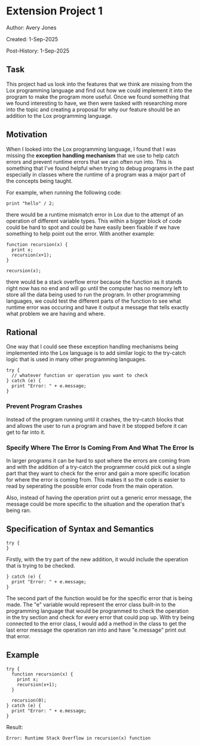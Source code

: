 # Extension Project 1

<p>Author: Avery Jones</p>
<p>Created: 1-Sep-2025</p>
<p>Post-History: 1-Sep-2025</p>

## Task

<p>This project had us look into the features that we think are missing from the Lox programming language and find out how we could implement it into the program to make the program more useful. Once we found something that we found interesting to have, we then were tasked with researching more into the topic and creating a proposal for why our feature should be an addition to the Lox programming language.</p>

## Motivation 

<p>When I looked into the Lox programming language, I found that I was missing the <b>exception handling mechanism</b> that we use to help catch errors and prevent runtime errors that we can often run into. This is something that I've found helpful when trying to debug programs in the past especially in classes where the runtime of a program was a major part of the concepts being taught.</p>

<p>For example, when running the following code:</p>

``` print "hello" / 2; ```

<p>there would be a runtime mismatch error in Lox due to the attempt of an operation of different variable types. This within a bigger block of code could be hard to spot and could be have easily been fixable if we have something to help point out the error. With another example:</p>

``` 
function recursion(x) {
  print x;
  recursion(x+1);
}

recursion(x);
```

<p>there would be a stack overflow error because the function as it stands right now has no end and will go until the computer has no memory left to store all the data being used to run the program. In other programming languages, we could test the different parts of the function to see what runtime error was occuring and have it output a message that tells exactly what problem we are having and where.</p>

## Rational

<p>One way that I could see these exception handling mechanisms being implemented into the Lox language is to add similar logic to the try-catch logic that is used in many other programming languages.</p>

```
try {
  // whatever function or operation you want to check
} catch (e) {
  print "Error: " + e.message;
}
```

### Prevent Program Crashes

<p>Instead of the program running until it crashes, the try-catch blocks that and allows the user to run a program and have it be stopped before it can get to far into it.</p>

### Specify Where The Error Is Coming From And What The Error Is

<p>In larger programs it can be hard to spot where the errors are coming from and with the addition of a try-catch the programmer could pick out a single part that they want to check for the error and gain a more specific location for where the error is coming from. This makes it so the code is easier to read by seperating the possible error code from the main operation.</p>

<p>Also, instead of having the operation print out a generic error message, the message could be more specific to the situation and the operation that's being ran.</p>

## Specification of Syntax and Semantics

```
try {
}
```

<p>Firstly, with the try part of the new addition, it would include the operation that is trying to be checked.</p>

```
} catch (e) {
  print "Error: " + e.message;
}
```

<p>The second part of the function would be for the specific error that is being made. The "e" variable would represent the error class built-in to the programming language that would be programmed to check the operation in the try section and check for every error that could pop up. With try being connected to the error class, I would add a method in the class to get the last error message the operation ran into and have "e.message" print out that error.</p>

## Example

```
try {
  function recursion(x) {
    print x;
    recursion(x+1);
  }
  
  recursion(0);  
} catch (e) {
  print "Error: " + e.message;
}
```

<p>Result:</p>

```Error: Runtime Stack Overflow in recursion(x) function```
